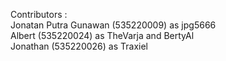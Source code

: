 Contributors :<br> 
Jonatan Putra Gunawan   (535220009) as jpg5666<br>
Albert                  (535220024) as TheVarja and BertyAl<br>
Jonathan                (535220026) as Traxiel<br>
